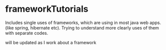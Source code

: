 # frameworkTutorials
Includes single uses of frameworks, which are using in most java web apps. (like spring, hibernate etc). Trying to understand more clearly uses of them with separate codes.

will be updated as I work about a framework
